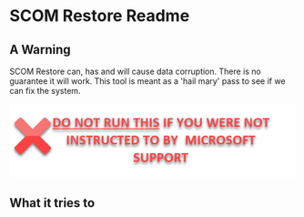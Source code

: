 # SCOM Restore Readme

## A Warning
SCOM Restore can, has and will cause data corruption. There is no guarantee it will work. This tool is meant as a 'hail mary' pass to see if we can fix the system.

![DO NOT RUN THIS](https://github.com/jpavleck/SystemCenter/blob/main/.assets/DONOTRUNTHIS.png)

## What it tries to

